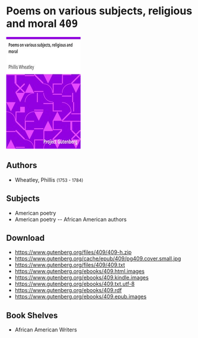 # Poems on various subjects, religious and moral <kbd>409</kbd>

![](./cover.medium.jpg "")

## Authors


 - Wheatley, Phillis <small>(1753 - 1784)</small>

## Subjects


 - American poetry
 - American poetry -- African American authors

## Download


 - https://www.gutenberg.org/files/409/409-h.zip
 - https://www.gutenberg.org/cache/epub/409/pg409.cover.small.jpg
 - https://www.gutenberg.org/files/409/409.txt
 - https://www.gutenberg.org/ebooks/409.html.images
 - https://www.gutenberg.org/ebooks/409.kindle.images
 - https://www.gutenberg.org/ebooks/409.txt.utf-8
 - https://www.gutenberg.org/ebooks/409.rdf
 - https://www.gutenberg.org/ebooks/409.epub.images

## Book Shelves


 - African American Writers
